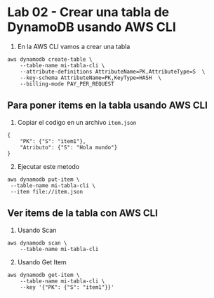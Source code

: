 # Lab 02 - Crear una tabla de DynamoDB usando AWS CLI

1. En la AWS CLI vamos a crear una tabla

```
aws dynamodb create-table \
    --table-name mi-tabla-cli \
    --attribute-definitions AttributeName=PK,AttributeType=S  \
    --key-schema AttributeName=PK,KeyType=HASH  \
    --billing-mode PAY_PER_REQUEST

```

## Para poner items en la tabla usando AWS CLI

1. Copiar el codigo en un archivo `item.json`

```
{
    "PK": {"S": "item1"},
    "Atributo": {"S": "Hola mundo"}
}
```

2. Ejecutar este metodo

```
aws dynamodb put-item \
 --table-name mi-tabla-cli \
 --item file://item.json
```

## Ver items de la tabla con AWS CLI

1. Usando Scan

```
aws dynamodb scan \
    --table-name mi-tabla-cli
```

2. Usando Get Item

```
aws dynamodb get-item \
    --table-name mi-tabla-cli \
    --key '{"PK": {"S": "item1"}}'
```
